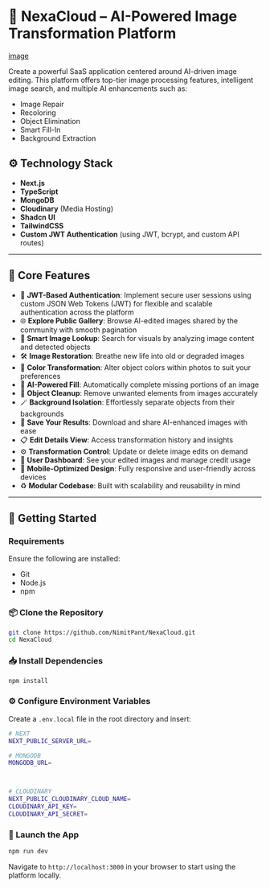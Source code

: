 # 🤖 NexaCloud – AI-Powered Image Transformation Platform

[image](readme_cover.png)

Create a powerful SaaS application centered around AI-driven image editing. This platform offers top-tier image processing features, intelligent image search, and multiple AI enhancements such as:

- Image Repair
- Recoloring
- Object Elimination
- Smart Fill-In
- Background Extraction

## ⚙️ Technology Stack

- **Next.js**
- **TypeScript**
- **MongoDB**
- **Cloudinary** (Media Hosting)
- **Shadcn UI**
- **TailwindCSS**
- **Custom JWT Authentication** (using JWT, bcrypt, and custom API routes)

---

## 🔋 Core Features

- 🔐 **JWT-Based Authentication**: Implement secure user sessions using custom JSON Web Tokens (JWT) for flexible and scalable authentication across the platform
- 🌐 **Explore Public Gallery**: Browse AI-edited images shared by the community with smooth pagination  
- 🔎 **Smart Image Lookup**: Search for visuals by analyzing image content and detected objects  
- 🛠️ **Image Restoration**: Breathe new life into old or degraded images  
- 🎨 **Color Transformation**: Alter object colors within photos to suit your preferences  
- 🧠 **AI-Powered Fill**: Automatically complete missing portions of an image  
- 🧹 **Object Cleanup**: Remove unwanted elements from images accurately  
- 🪄 **Background Isolation**: Effortlessly separate objects from their backgrounds  
- 💾 **Save Your Results**: Download and share AI-enhanced images with ease  
- 📋 **Edit Details View**: Access transformation history and insights  
- ⚙️ **Transformation Control**: Update or delete image edits on demand  
- 👤 **User Dashboard**: See your edited images and manage credit usage  
- 📱 **Mobile-Optimized Design**: Fully responsive and user-friendly across devices  
- ♻️ **Modular Codebase**: Built with scalability and reusability in mind  

---

## 🤸 Getting Started

### Requirements

Ensure the following are installed:

- Git
- Node.js
- npm

### 📦 Clone the Repository

```bash
git clone https://github.com/NimitPant/NexaCloud.git
cd NexaCloud
```

### 📥 Install Dependencies

```bash
npm install
```

### ⚙️ Configure Environment Variables

Create a `.env.local` file in the root directory and insert:

```bash
# NEXT
NEXT_PUBLIC_SERVER_URL=

# MONGODB
MONGODB_URL=



# CLOUDINARY
NEXT_PUBLIC_CLOUDINARY_CLOUD_NAME=
CLOUDINARY_API_KEY=
CLOUDINARY_API_SECRET=
```

### 🚀 Launch the App

```bash
npm run dev
```

Navigate to `http://localhost:3000` in your browser to start using the platform locally.
